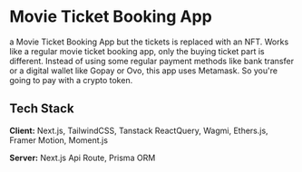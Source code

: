 
# Movie Ticket Booking App

a Movie Ticket Booking App but the tickets is replaced with an NFT.
Works like a regular movie ticket booking app, only the buying ticket part is different. Instead of using some regular payment methods like bank transfer or a digital wallet like Gopay or Ovo, this app uses Metamask. So you're going to pay with a crypto token.




## Tech Stack

**Client:** Next.js, TailwindCSS, Tanstack ReactQuery, Wagmi, Ethers.js, Framer Motion, Moment.js  

**Server:** Next.js Api Route, Prisma ORM

